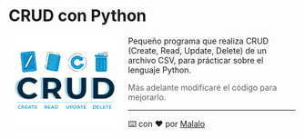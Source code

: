 # CRUD con Python

<p align="center">
<img src="images/CRUD.png"
	alt="CRUD"
	width="200"
	style="float: left; margin-right: 10px;" />
</p>

Pequeño programa que realiza CRUD (Create, Read, Update, Delete) de un archivo CSV, para prácticar sobre el lenguaje Python.

> Más adelante modificaré el código para mejorarlo.

---
⌨️ con ❤️ por [Malalo](https://github.com/m4lal0)
